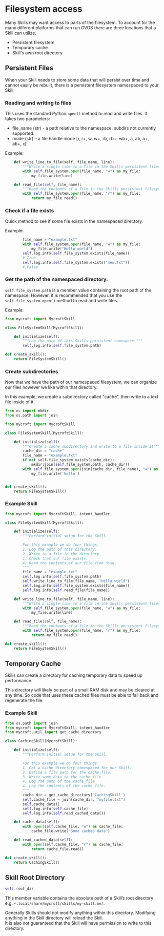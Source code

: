 # Filesystem access

Many Skills may want access to parts of the filesystem. To account for the many different platforms that can run OVOS there are three locations that a Skill can utilize.

* Persistent filesystem
* Temporary cache
* Skill's own root directory

## Persistent Files

When your Skill needs to store some data that will persist over time and cannot easily be rebuilt, there is a persistent filesystem namespaced to your Skill.

### Reading and writing to files

This uses the standard Python `open()` method to read and write files. It takes two parameters:

* file\_name \(str\) - a path relative to the namespace. subdirs not currently supported.
* mode \(str\) – a file handle mode \[r, r+, w, w+, rb, rb+, wb+, a, ab, a+, ab+, x\]

Example:

```python
    def write_line_to_file(self, file_name, line):
        """Write a single line to a file in the Skills persistent filesystem."""
        with self.file_system.open(file_name, "w") as my_file:
            my_file.write(line)

    def read_file(self, file_name):
        """Read the contents of a file in the Skills persistent filesystem."""
        with self.file_system.open(file_name, "r") as my_file:
            return my_file.read()
```

### Check if a file exists

Quick method to see if some file exists in the namespaced directory.

Example:

```python
        file_name = "example.txt"
        with self.file_system.open(file_name, "w") as my_file:
            my_file.write("Hello world")
        self.log.info(self.file_system.exists(file_name))
        # True
        self.log.info(self.file_system.exists("new.txt"))
        # False
```

### Get the path of the namespaced directory.

`self.file_system.path` is a member value containing the root path of the namespace. However, it is recommended that you use the `self.file_system.open()` method to read and write files.

Example:

```python
from mycroft import MycroftSkill

class FileSystemSkill(MycroftSkill):

    def initialize(self):
        """Log the path of this Skills persistent namespace."""
        self.log.info(self.file_system.path)

def create_skill():
    return FileSystemSkill()
```

### Create subdirectories

Now that we have the path of our namespaced filesystem, we can organize our files however we like within that directory.

In this example, we create a subdirectory called "cache", then write to a text file inside of it.

```python
from os import mkdir
from os.path import join

from mycroft import MycroftSkill

class FileSystemSkill(MycroftSkill):

    def initialize(self):
        """Create a cache subdirectory and write to a file inside it"""
        cache_dir = "cache"
        file_name = "example.txt"
        if not self.file_system.exists(cache_dir):
            mkdir(join(self.file_system.path, cache_dir))
        with self.file_system.open(join(cache_dir, file_name), "w") as my_file:
            my_file.write('hello')


def create_skill():
    return FileSystemSkill()
```

### Example Skill

```python
from mycroft import MycroftSkill, intent_handler

class FileSystemSkill(MycroftSkill):

    def initialize(self):
        """Perform initial setup for the Skill.

        For this example we do four things:
        1. Log the path of this directory.
        2. Write to a file in the directory.
        3. Check that our file exists.
        4. Read the contents of our file from disk.
        """
        file_name = "example.txt"
        self.log.info(self.file_system.path)
        self.write_line_to_file(file_name, "hello world")
        self.log.info(self.file_system.exists(file_name))
        self.log.info(self.read_file(file_name))

    def write_line_to_file(self, file_name, line):
        """Write a single line to a file in the Skills persistent filesystem."""
        with self.file_system.open(file_name, "w") as my_file:
            my_file.write(line)

    def read_file(self, file_name):
        """Read the contents of a file in the Skills persistent filesystem."""
        with self.file_system.open(file_name, "r") as my_file:
            return my_file.read()

def create_skill():
    return FileSystemSkill()
```

## Temporary Cache

Skills can create a directory for caching temporary data to speed up performance.

This directory will likely be part of a small RAM disk and may be cleared at any time. So code that uses these cached files must be able to fall back and regenerate the file.

### Example Skill

```python
from os.path import join
from mycroft import MycroftSkill, intent_handler
from mycroft.util import get_cache_directory

class CachingSkill(MycroftSkill):

    def initialize(self):
        """Perform initial setup for the Skill.

        For this example we do four things:
        1. Get a cache directory namespaced for our Skill.
        2. Define a file path for the cache_file.
        3. Write some data to the cache_file
        4. Log the path of the cache_file
        4. Log the contents of the cache_file.
        """
        cache_dir = get_cache_directory('CachingSkill')
        self.cache_file = join(cache_dir, "myfile.txt")
        self.cache_data()
        self.log.info(self.cache_file)
        self.log.info(self.read_cached_data())

    def cache_data(self):
        with open(self.cache_file, "w") as cache_file: 
            cache_file.write("Some cached data") 

    def read_cached_data(self):
        with open(self.cache_file, "r") as cache_file: 
            return cache_file.read()

def create_skill():
    return CachingSkill()
```

## Skill Root Directory

```python
self.root_dir
```

This member variable contains the absolute path of a Skill’s root directory e.g. `~.local/share/mycroft/skills/my-skill.me/`.

Generally Skills should not modify anything within this directory.
Modifying anything in the Skill directory will reload the Skill.  
It is also not guaranteed that the Skill will have permission to write to this directory.

